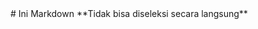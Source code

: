 <div style="user-select: none;">
  # Ini Markdown
  **Tidak bisa diseleksi secara langsung**
</div>
